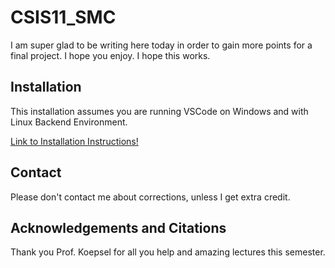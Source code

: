 # CSIS11_SMC

I am super glad to be writing here today in order to gain more points for a final project. I hope you enjoy. I hope this works.

## Installation

This installation assumes you are running VSCode on Windows and with Linux Backend Environment.

[Link to Installation Instructions!](/installation.md)

## Contact

Please don't contact me about corrections, unless I get extra credit. 

## Acknowledgements and Citations

Thank you Prof. Koepsel for all you help and amazing lectures this semester.
